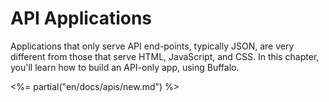 # API Applications

Applications that only serve API end-points, typically JSON, are very different from those that serve HTML, JavaScript, and CSS. In this chapter, you'll learn how to build an API-only app, using Buffalo.

<%= partial("en/docs/apis/new.md") %>
